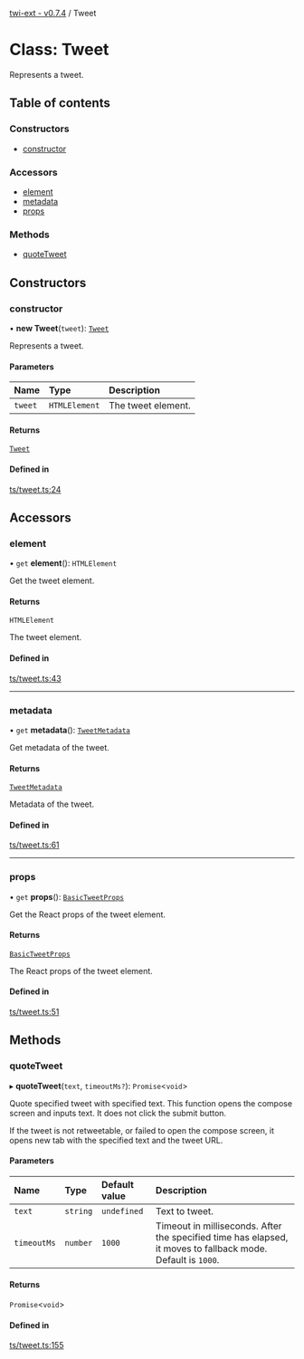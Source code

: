 [twi-ext - v0.7.4](../README.md) / Tweet

# Class: Tweet

Represents a tweet.

## Table of contents

### Constructors

- [constructor](Tweet.md#constructor)

### Accessors

- [element](Tweet.md#element)
- [metadata](Tweet.md#metadata)
- [props](Tweet.md#props)

### Methods

- [quoteTweet](Tweet.md#quotetweet)

## Constructors

### constructor

• **new Tweet**(`tweet`): [`Tweet`](Tweet.md)

Represents a tweet.

#### Parameters

| Name | Type | Description |
| :------ | :------ | :------ |
| `tweet` | `HTMLElement` | The tweet element. |

#### Returns

[`Tweet`](Tweet.md)

#### Defined in

[ts/tweet.ts:24](https://github.com/Robot-Inventor/twi-ext/blob/19fbc824eaabbe223fae85f0f2ec010bbe080cfc/src/ts/tweet.ts#L24)

## Accessors

### element

• `get` **element**(): `HTMLElement`

Get the tweet element.

#### Returns

`HTMLElement`

The tweet element.

#### Defined in

[ts/tweet.ts:43](https://github.com/Robot-Inventor/twi-ext/blob/19fbc824eaabbe223fae85f0f2ec010bbe080cfc/src/ts/tweet.ts#L43)

___

### metadata

• `get` **metadata**(): [`TweetMetadata`](../interfaces/TweetMetadata.md)

Get metadata of the tweet.

#### Returns

[`TweetMetadata`](../interfaces/TweetMetadata.md)

Metadata of the tweet.

#### Defined in

[ts/tweet.ts:61](https://github.com/Robot-Inventor/twi-ext/blob/19fbc824eaabbe223fae85f0f2ec010bbe080cfc/src/ts/tweet.ts#L61)

___

### props

• `get` **props**(): [`BasicTweetProps`](../interfaces/BasicTweetProps.md)

Get the React props of the tweet element.

#### Returns

[`BasicTweetProps`](../interfaces/BasicTweetProps.md)

The React props of the tweet element.

#### Defined in

[ts/tweet.ts:51](https://github.com/Robot-Inventor/twi-ext/blob/19fbc824eaabbe223fae85f0f2ec010bbe080cfc/src/ts/tweet.ts#L51)

## Methods

### quoteTweet

▸ **quoteTweet**(`text`, `timeoutMs?`): `Promise`\<`void`\>

Quote specified tweet with specified text.
This function opens the compose screen and inputs text.
It does not click the submit button.

If the tweet is not retweetable, or failed to open the compose screen,
it opens new tab with the specified text and the tweet URL.

#### Parameters

| Name | Type | Default value | Description |
| :------ | :------ | :------ | :------ |
| `text` | `string` | `undefined` | Text to tweet. |
| `timeoutMs` | `number` | `1000` | Timeout in milliseconds. After the specified time has elapsed, it moves to fallback mode. Default is ``1000``. |

#### Returns

`Promise`\<`void`\>

#### Defined in

[ts/tweet.ts:155](https://github.com/Robot-Inventor/twi-ext/blob/19fbc824eaabbe223fae85f0f2ec010bbe080cfc/src/ts/tweet.ts#L155)

